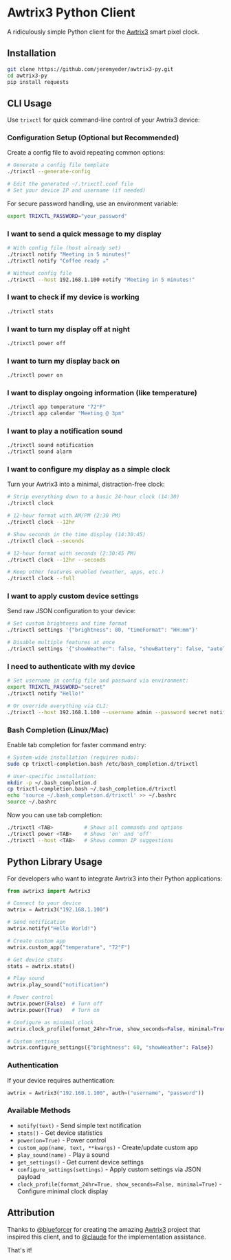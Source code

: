 # Awtrix3 Python Client

A ridiculously simple Python client for the [Awtrix3](https://github.com/Blueforcer/awtrix3) smart pixel clock.

## Installation

```bash
git clone https://github.com/jeremyeder/awtrix3-py.git
cd awtrix3-py
pip install requests
```

## CLI Usage

Use `trixctl` for quick command-line control of your Awtrix3 device:

### Configuration Setup (Optional but Recommended)

Create a config file to avoid repeating common options:

```bash
# Generate a config file template
./trixctl --generate-config

# Edit the generated ~/.trixctl.conf file
# Set your device IP and username (if needed)
```

For secure password handling, use an environment variable:
```bash
export TRIXCTL_PASSWORD="your_password"
```

### I want to send a quick message to my display
```bash
# With config file (host already set)
./trixctl notify "Meeting in 5 minutes!"
./trixctl notify "Coffee ready ☕"

# Without config file
./trixctl --host 192.168.1.100 notify "Meeting in 5 minutes!"
```

### I want to check if my device is working
```bash
./trixctl stats
```

### I want to turn my display off at night
```bash
./trixctl power off
```

### I want to turn my display back on
```bash
./trixctl power on
```

### I want to display ongoing information (like temperature)
```bash
./trixctl app temperature "72°F"
./trixctl app calendar "Meeting @ 3pm"
```

### I want to play a notification sound
```bash
./trixctl sound notification
./trixctl sound alarm
```

### I want to configure my display as a simple clock

Turn your Awtrix3 into a minimal, distraction-free clock:

```bash
# Strip everything down to a basic 24-hour clock (14:30)
./trixctl clock

# 12-hour format with AM/PM (2:30 PM)
./trixctl clock --12hr

# Show seconds in the time display (14:30:45)
./trixctl clock --seconds

# 12-hour format with seconds (2:30:45 PM)
./trixctl clock --12hr --seconds

# Keep other features enabled (weather, apps, etc.)
./trixctl clock --full
```

### I want to apply custom device settings

Send raw JSON configuration to your device:

```bash
# Set custom brightness and time format
./trixctl settings '{"brightness": 80, "timeFormat": "HH:mm"}'

# Disable multiple features at once
./trixctl settings '{"showWeather": false, "showBattery": false, "autoTransition": false}'
```

### I need to authenticate with my device
```bash
# Set username in config file and password via environment:
export TRIXCTL_PASSWORD="secret"
./trixctl notify "Hello!"

# Or override everything via CLI:
./trixctl --host 192.168.1.100 --username admin --password secret notify "Hello!"
```

### Bash Completion (Linux/Mac)

Enable tab completion for faster command entry:

```bash
# System-wide installation (requires sudo):
sudo cp trixctl-completion.bash /etc/bash_completion.d/trixctl

# User-specific installation:
mkdir -p ~/.bash_completion.d
cp trixctl-completion.bash ~/.bash_completion.d/trixctl
echo 'source ~/.bash_completion.d/trixctl' >> ~/.bashrc
source ~/.bashrc
```

Now you can use tab completion:
```bash
./trixctl <TAB>          # Shows all commands and options
./trixctl power <TAB>    # Shows 'on' and 'off'
./trixctl --host <TAB>   # Shows common IP suggestions
```

## Python Library Usage

For developers who want to integrate Awtrix3 into their Python applications:

```python
from awtrix3 import Awtrix3

# Connect to your device
awtrix = Awtrix3("192.168.1.100")

# Send notification
awtrix.notify("Hello World!")

# Create custom app
awtrix.custom_app("temperature", "72°F")

# Get device stats
stats = awtrix.stats()

# Play sound
awtrix.play_sound("notification")

# Power control
awtrix.power(False)  # Turn off
awtrix.power(True)   # Turn on

# Configure as minimal clock
awtrix.clock_profile(format_24hr=True, show_seconds=False, minimal=True)

# Custom settings
awtrix.configure_settings({"brightness": 60, "showWeather": False})
```

### Authentication

If your device requires authentication:

```python
awtrix = Awtrix3("192.168.1.100", auth=("username", "password"))
```

### Available Methods

- `notify(text)` - Send simple text notification
- `stats()` - Get device statistics  
- `power(on=True)` - Power control
- `custom_app(name, text, **kwargs)` - Create/update custom app
- `play_sound(name)` - Play a sound
- `get_settings()` - Get current device settings
- `configure_settings(settings)` - Apply custom settings via JSON payload
- `clock_profile(format_24hr=True, show_seconds=False, minimal=True)` - Configure minimal clock display

## Attribution

Thanks to [@blueforcer](https://github.com/Blueforcer) for creating the amazing [Awtrix3](https://github.com/Blueforcer/awtrix3) project that inspired this client, and to [@claude](https://claude.ai) for the implementation assistance.

That's it!